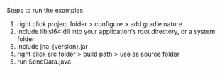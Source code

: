 Steps to run the examples
1. right click project folder > configure > add gradle nature
2. include liblsl64.dll into your application's root directory, or a system folder
3. include jna-{version}.jar
4. right click src folder > build path > use as source folder
5. run SendData.java